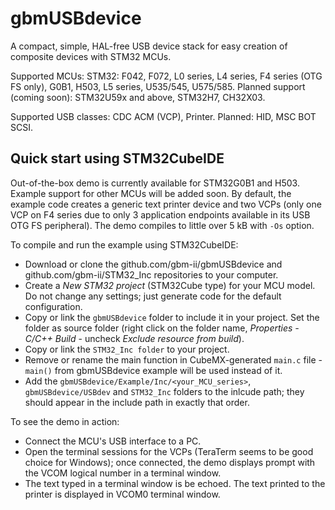 
# gbmUSBdevice

A compact, simple, HAL-free USB device stack for easy creation of composite devices with STM32 MCUs.

Supported MCUs: STM32: F042, F072, L0 series, L4 series, F4 series (OTG FS only), G0B1, H503, L5 series, U535/545, U575/585.
Planned support (coming soon): STM32U59x and above, STM32H7, CH32X03.

Supported USB classes: CDC ACM (VCP), Printer.
Planned: HID, MSC BOT SCSI.

## Quick start using STM32CubeIDE

Out-of-the-box demo is currently available for STM32G0B1 and H503. Example support for other MCUs will be added soon.
By default, the example code creates a generic text printer device and two VCPs (only one VCP on F4 series due to only 3 application endpoints available in its USB OTG FS peripheral).
The demo compiles to little over 5 kB with `-Os` option.

To compile and run the example using STM32CubeIDE:

- Download or clone the github.com/gbm-ii/gbmUSBdevice and github.com/gbm-ii/STM32_Inc repositories to your computer.
- Create a *New STM32 project* (STM32Cube type) for your MCU model. Do not change any settings; just generate code for the default configuration.
- Copy or link the `gbmUSBdevice` folder to include it in your project. Set the folder as source folder
 (right click on the folder name, *Properties - C/C++ Build* - uncheck *Exclude resource from build*).
- Copy or link the `STM32_Inc folder` to your project.
- Remove or rename the main function in CubeMX-generated `main.c` file - `main()` from gbmUSBdevice example will be used instead of it.
- Add the `gbmUSBdevice/Example/Inc/<your_MCU_series>`, `gbmUSBdevice/USBdev` and `STM32_Inc` folders to the inlcude path; they should appear in the include path in exactly that order.

To see the demo in action:

- Connect the MCU's USB interface to a PC.
- Open the terminal sessions for the VCPs (TeraTerm seems to be good choice for Windows); once connected, the demo displays prompt with the VCOM logical number in a terminal window.
- The text typed in a terminal window is be echoed. The text printed to the printer is displayed in VCOM0 terminal window.
